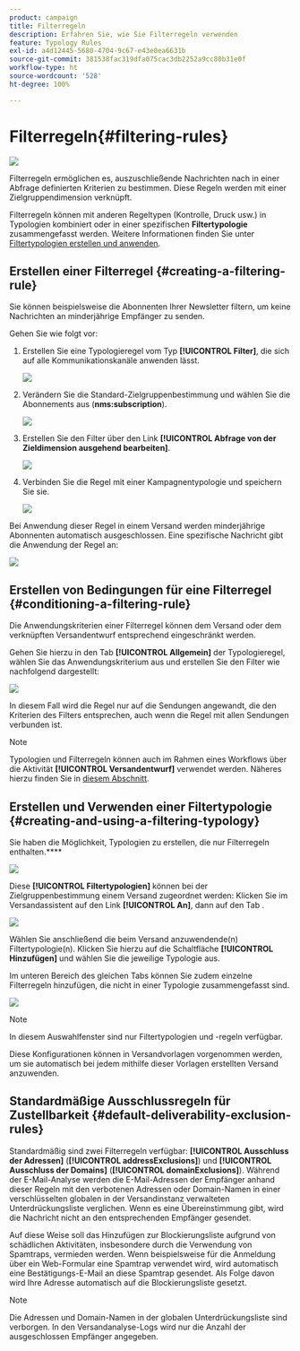 ```yaml
---
product: campaign
title: Filterregeln
description: Erfahren Sie, wie Sie Filterregeln verwenden
feature: Typology Rules
exl-id: a4d12445-5680-4704-9c67-e43e0ea6631b
source-git-commit: 381538fac319dfa075cac3db2252a9cc80b31e0f
workflow-type: ht
source-wordcount: '528'
ht-degree: 100%

---
```


# Filterregeln{#filtering-rules}

![](../../assets/v7-only.svg)

Filterregeln ermöglichen es, auszuschließende Nachrichten nach in einer Abfrage definierten Kriterien zu bestimmen. Diese Regeln werden mit einer Zielgruppendimension verknüpft.

Filterregeln können mit anderen Regeltypen (Kontrolle, Druck usw.) in Typologien kombiniert oder in einer spezifischen **Filtertypologie** zusammengefasst werden. Weitere Informationen finden Sie unter [Filtertypologien erstellen und anwenden](#creating-and-using-a-filtering-typology).

## Erstellen einer Filterregel {#creating-a-filtering-rule}

Sie können beispielsweise die Abonnenten Ihrer Newsletter filtern, um keine Nachrichten an minderjährige Empfänger zu senden.

Gehen Sie wie folgt vor:

1. Erstellen Sie eine Typologieregel vom Typ **[!UICONTROL Filter]**, die sich auf alle Kommunikationskanäle anwenden lässt.

   ![](assets/campaign_opt_create_filter_01.png)

1. Verändern Sie die Standard-Zielgruppenbestimmung und wählen Sie die Abonnements aus (**nms:subscription**).

   ![](assets/campaign_opt_create_filter_02.png)

1. Erstellen Sie den Filter über den Link **[!UICONTROL Abfrage von der Zieldimension ausgehend bearbeiten]**.

   ![](assets/campaign_opt_create_filter_03.png)

1. Verbinden Sie die Regel mit einer Kampagnentypologie und speichern Sie sie.

   ![](assets/campaign_opt_create_filter_04.png)

Bei Anwendung dieser Regel in einem Versand werden minderjährige Abonnenten automatisch ausgeschlossen. Eine spezifische Nachricht gibt die Anwendung der Regel an:

![](assets/campaign_opt_create_filter_05.png)

## Erstellen von Bedingungen für eine Filterregel {#conditioning-a-filtering-rule}

Die Anwendungskriterien einer Filterregel können dem Versand oder dem verknüpften Versandentwurf entsprechend eingeschränkt werden.

Gehen Sie hierzu in den Tab **[!UICONTROL Allgemein]** der Typologieregel, wählen Sie das Anwendungskriterium aus und erstellen Sie den Filter wie nachfolgend dargestellt:

![](assets/campaign_opt_create_filter_06.png)

In diesem Fall wird die Regel nur auf die Sendungen angewandt, die den Kriterien des Filters entsprechen, auch wenn die Regel mit allen Sendungen verbunden ist.

>[!NOTE]
>
>Typologien und Filterregeln können auch im Rahmen eines Workflows über die Aktivität **[!UICONTROL Versandentwurf]** verwendet werden. Näheres hierzu finden Sie in [diesem Abschnitt](../../workflow/using/delivery-outline.md).

## Erstellen und Verwenden einer Filtertypologie {#creating-and-using-a-filtering-typology}

Sie haben die Möglichkeit, Typologien zu erstellen, die nur Filterregeln enthalten.****

![](assets/campaign_opt_create_typo_filtering.png)

Diese **[!UICONTROL Filtertypologien]** können bei der Zielgruppenbestimmung einem Versand zugeordnet werden: Klicken Sie im Versandassistent auf den Link **[!UICONTROL An]**, dann auf den Tab .

![](assets/campaign_opt_apply_typo_filtering.png)

Wählen Sie anschließend die beim Versand anzuwendende(n) Filtertypologie(n). Klicken Sie hierzu auf die Schaltfläche **[!UICONTROL Hinzufügen]** und wählen Sie die jeweilige Typologie aus.

Im unteren Bereich des gleichen Tabs können Sie zudem einzelne Filterregeln hinzufügen, die nicht in einer Typologie zusammengefasst sind.

![](assets/campaign_opt_select_typo_filtering.png)

>[!NOTE]
>
>In diesem Auswahlfenster sind nur Filtertypologien und -regeln verfügbar.
>
>Diese Konfigurationen können in Versandvorlagen vorgenommen werden, um sie automatisch bei jedem mithilfe dieser Vorlagen erstellten Versand anzuwenden.

## Standardmäßige Ausschlussregeln für Zustellbarkeit     {#default-deliverability-exclusion-rules}

Standardmäßig sind zwei Filterregeln verfügbar: **[!UICONTROL Ausschluss der Adressen]** (**[!UICONTROL addressExclusions]**) und **[!UICONTROL Ausschluss der Domains]** (**[!UICONTROL domainExclusions]**). Während der E-Mail-Analyse werden die E-Mail-Adressen der Empfänger anhand dieser Regeln mit den verbotenen Adressen oder Domain-Namen in einer verschlüsselten globalen in der Versandinstanz verwalteten Unterdrückungsliste verglichen. Wenn es eine Übereinstimmung gibt, wird die Nachricht nicht an den entsprechenden Empfänger gesendet.

Auf diese Weise soll das Hinzufügen zur Blockierungsliste aufgrund von schädlichen Aktivitäten, insbesondere durch die Verwendung von Spamtraps, vermieden werden. Wenn beispielsweise für die Anmeldung über ein Web-Formular eine Spamtrap verwendet wird, wird automatisch eine Bestätigungs-E-Mail an diese Spamtrap gesendet. Als Folge davon wird Ihre Adresse automatisch auf die Blockierungsliste gesetzt.

>[!NOTE]
>
>Die Adressen und Domain-Namen in der globalen Unterdrückungsliste sind verborgen. In den Versandanalyse-Logs wird nur die Anzahl der ausgeschlossen Empfänger angegeben.
